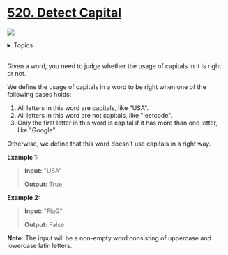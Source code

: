 # [520. Detect Capital](https://leetcode.com/problems/detect-capital/description/)

![](https://img.shields.io/badge/Difficulty-Easy-green.svg)

<details>
<summary>Topics</summary>

* [`String`](https://leetcode.com/tag/string/)

</details>
<br />

Given a word, you need to judge whether the usage of capitals in it is right or not.

We define the usage of capitals in a word to be right when one of the following cases holds:

 1. All letters in this word are capitals, like "USA".
 2. All letters in this word are not capitals, like "leetcode".
 3. Only the first letter in this word is capital if it has more than one letter, like "Google".

Otherwise, we define that this word doesn't use capitals in a right way.

**Example 1:**

>**Input:** "USA"
>
>**Output:** True


**Example 2:**

>**Input:** "FlaG"
>
>**Output:** False

**Note:** The input will be a non-empty word consisting of uppercase and lowercase latin letters.
